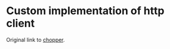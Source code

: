# Custom implementation of http client
Original link to [chopper](https://pub.dev/packages/chopper).